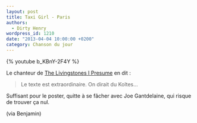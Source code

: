```yaml
---
layout: post
title: Taxi Girl - Paris
authors:
  - Dirty Henry
wordpress_id: 1210
date: "2013-04-04 10:00:00 +0200"
category: Chanson du jour
---
```


{% youtube b_KBnY-2F4Y %}

Le chanteur de [The Livingstones I Presume][1] en dit :

> Le texte est extraordinaire. On dirait du Koltes…

Suffisant pour le poster, quitte à se fâcher avec Joe Gantdelaine, qui risque de
trouver ça nul.

(via Benjamin)

[1]: https://thelivingstonesipresume.bandcamp.com/

